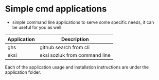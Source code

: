 # Simple cmd applications

- simple command line applications to serve some specific needs, it can be useful for you as well.

| Application  | Description |
| ------------- | ------------- |
| ghs  | github search from cli |
| eksi  | eksi sozluk from command line  |

Each of the application usage and installation instructions are under the application folder.
